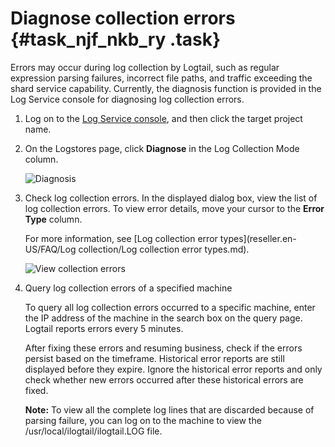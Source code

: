# **Diagnose collection errors** {#task_njf_nkb_ry .task}

Errors may occur during log collection by Logtail, such as regular expression parsing failures, incorrect file paths, and traffic exceeding the shard service capability. Currently, the diagnosis function is provided in the Log Service console for diagnosing log collection errors.

1.  Log on to the [Log Service console](https://partners-intl.console.aliyun.com/#/sls), and then click the target project name. 
2.  On the Logstores page, click **Diagnose** in the Log Collection Mode column. 

    ![](images/5337_en-US.png "Diagnosis")

3.  Check log collection errors. In the displayed dialog box, view the list of log collection errors. To view error details, move your cursor to the **Error Type** column.

    For more information, see [Log collection error types](reseller.en-US/FAQ/Log collection/Log collection error types.md).

    ![](images/5338_en-US.png "View collection errors")

4.  Query log collection errors of a specified machine 

    To query all log collection errors occurred to a specific machine, enter the IP address of the machine in the search box on the query page. Logtail reports errors every 5 minutes.

    After fixing these errors and resuming business, check if the errors persist based on the timeframe. Historical error reports are still displayed before they expire. Ignore the historical error reports and only check whether new errors occurred after these historical errors are fixed.

    **Note:** To view all the complete log lines that are discarded because of parsing failure, you can log on to the machine to view the /usr/local/ilogtail/ilogtail.LOG file.


